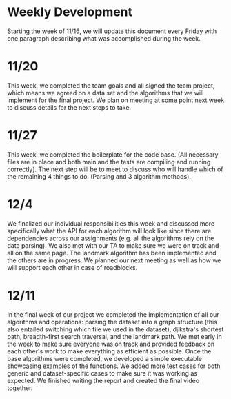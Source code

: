 # Weekly Development
Starting the week of 11/16, we will update this document every Friday with one paragraph describing what was accomplished during the week.

# 11/20
This week, we completed the team goals and all signed the team project, which means we agreed on a data set and the algorithms that we will implement for the final project. We plan on meeting at some point next week to discuss details for the next steps to take.

# 11/27
This week, we completed the boilerplate for the code base. (All necessary files are in place and both main and the tests are compiling and running correctly). The next step will be to meet to discuss who will handle which of the remaining 4 things to do. (Parsing and 3 algorithm methods).

# 12/4
We finalized our individual responsibilities this week and discussed more specifically what the API for each algorithm will look like since there are dependencies across our assignments (e.g. all the algorithms rely on the data parsing). We also met with our TA to make sure we were on track and all on the same page. The landmark algorithm has been implemented and the others are in progress. We planned our next meeting as well as how we will support each other in case of roadblocks.

# 12/11
In the final week of our project we completed the implementation of all our algorithms and operations: parsing the dataset into a graph structure (this also entailed switching which file we used in the dataset), djikstra's shortest path, breadth-first search traversal, and the landmark path. We met early in the week to make sure everyone was on track and provided feedback on each other's work to make everything as efficient as possible. Once the base algorithms were completed, we developed a simple executable showcasing examples of the functions. We added more test cases for both generic and dataset-specific cases to make sure it was working as expected. We finished writing the report and created the final video together.
